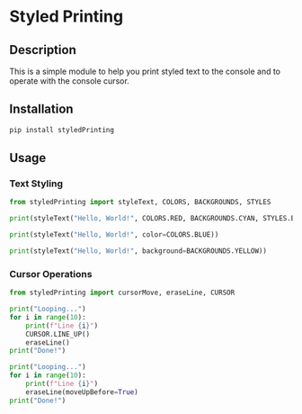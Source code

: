 # Styled Printing

## Description
This is a simple module to help you print styled text to the console and to operate with the console cursor.

## Installation
```bash
pip install styledPrinting
```

## Usage

### Text Styling

```python
from styledPrinting import styleText, COLORS, BACKGROUNDS, STYLES

print(styleText("Hello, World!", COLORS.RED, BACKGROUNDS.CYAN, STYLES.BOLD))

print(styleText("Hello, World!", color=COLORS.BLUE))

print(styleText("Hello, World!", background=BACKGROUNDS.YELLOW))
```

### Cursor Operations

```python
from styledPrinting import cursorMove, eraseLine, CURSOR

print("Looping...")
for i in range(10):
	print(f"Line {i}")
	CURSOR.LINE_UP()
	eraseLine()
print("Done!")

print("Looping...")
for i in range(10):
	print(f"Line {i}")
	eraseLine(moveUpBefore=True)
print("Done!")
```